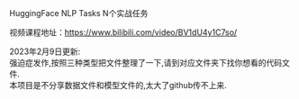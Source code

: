 HuggingFace NLP Tasks N个实战任务

视频课程地址：https://www.bilibili.com/video/BV1dU4y1C7so/

2023年2月9日更新:
<br>
强迫症发作,按照三种类型把文件整理了一下,请到对应文件夹下找你想看的代码文件.
<br>
本项目是不分享数据文件和模型文件的,太大了github传不上来.
